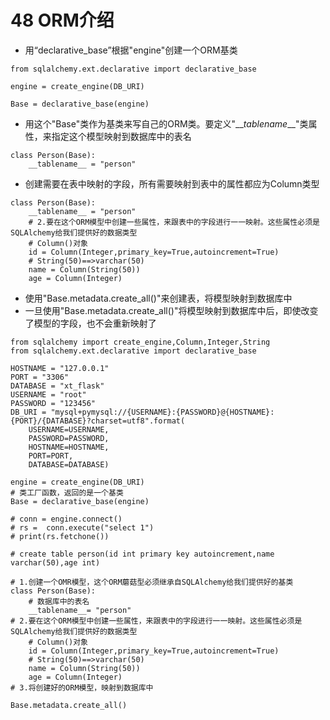 # 48 ORM介绍

* 用“declarative\_base”根据"engine"创建一个ORM基类

```text
from sqlalchemy.ext.declarative import declarative_base

engine = create_engine(DB_URI)

Base = declarative_base(engine)
```

* 用这个"Base"类作为基类来写自己的ORM类。要定义"\_\__tablename_\_\_"类属性，来指定这个模型映射到数据库中的表名

```text
class Person(Base):
    __tablename__ = "person"
```

* 创建需要在表中映射的字段，所有需要映射到表中的属性都应为Column类型

```text
class Person(Base):
    __tablename__ = "person"
    # 2.要在这个ORM模型中创建一些属性，来跟表中的字段进行一一映射。这些属性必须是SQLAlchemy给我们提供好的数据类型
    # Column()对象
    id = Column(Integer,primary_key=True,autoincrement=True)
    # String(50)==>varchar(50)
    name = Column(String(50))
    age = Column(Integer)
```

* 使用"Base.metadata.create\_all\(\)"来创建表，将模型映射到数据库中
* 一旦使用"Base.metadata.create\_all\(\)"将模型映射到数据库中后，即使改变了模型的字段，也不会重新映射了

```text
from sqlalchemy import create_engine,Column,Integer,String
from sqlalchemy.ext.declarative import declarative_base

HOSTNAME = "127.0.0.1"
PORT = "3306"
DATABASE = "xt_flask"
USERNAME = "root"
PASSWORD = "123456"
DB_URI = "mysql+pymysql://{USERNAME}:{PASSWORD}@{HOSTNAME}:{PORT}/{DATABASE}?charset=utf8".format(
    USERNAME=USERNAME,
    PASSWORD=PASSWORD,
    HOSTNAME=HOSTNAME,
    PORT=PORT,
    DATABASE=DATABASE)

engine = create_engine(DB_URI)
# 类工厂函数，返回的是一个基类
Base = declarative_base(engine)

# conn = engine.connect()
# rs =  conn.execute("select 1")
# print(rs.fetchone())

# create table person(id int primary key autoincrement,name varchar(50),age int)

# 1.创建一个OMR模型，这个ORM蘑菇型必须继承自SQLAlchemy给我们提供好的基类
class Person(Base):
    # 数据库中的表名
    __tablename__= "person"
# 2.要在这个ORM模型中创建一些属性，来跟表中的字段进行一一映射。这些属性必须是SQLAlchemy给我们提供好的数据类型
    # Column()对象
    id = Column(Integer,primary_key=True,autoincrement=True)
    # String(50)==>varchar(50)
    name = Column(String(50))
    age = Column(Integer)
# 3.将创建好的ORM模型，映射到数据库中

Base.metadata.create_all()
```

